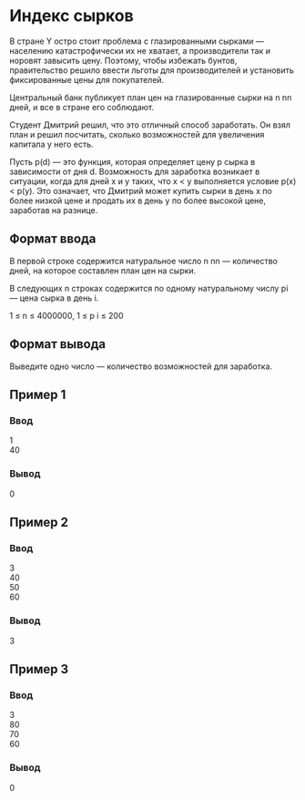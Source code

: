 # Индекс сырков

В стране Y остро стоит проблема с глазированными сырками — населению катастрофически их не хватает, а производители так и норовят завысить цену. Поэтому, чтобы избежать бунтов, правительство решило ввести льготы для производителей и установить фиксированные цены для покупателей.

Центральный банк публикует план цен на глазированные сырки на n nn дней, и все в стране его соблюдают.

Студент Дмитрий решил, что это отличный способ заработать. Он взял план и решил посчитать, сколько возможностей для увеличения капитала у него есть.

Пусть p(d) — это функция, которая определяет цену p сырка в зависимости от дня d. Возможность для заработка возникает в ситуации, когда для дней x и y таких, что x < y выполняется условие p(x) < p(y). Это означает, что Дмитрий может купить сырки в день x по более низкой цене и продать их в день y по более высокой цене, заработав на разнице.

## Формат ввода
В первой строке содержится натуральное число n nn — количество дней, на которое составлен план цен на сырки.

В следующих n строках содержится по одному натуральному числу pi — цена сырка в день i.

1 ≤ n ≤ 4000000, 1 ≤ p i ≤ 200

## Формат вывода
Выведите одно число — количество возможностей для заработка.


## Пример 1
### Ввод	
1 \
40
### Вывод
0

## Пример 2
### Ввод	
3 \
40 \
50 \
60
### Вывод
3

## Пример 3
### Ввод	
3 \
80 \
70 \
60
### Вывод
0